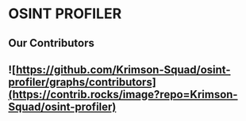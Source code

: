 # OSINT PROFILER

## Our Contributors
![https://github.com/Krimson-Squad/osint-profiler/graphs/contributors](https://contrib.rocks/image?repo=Krimson-Squad/osint-profiler)
---
